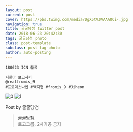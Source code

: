 ```yaml
---
layout: post
current: post
cover: https://pbs.twimg.com/media/DgX5tVJVAAAOCi-.jpg
navigation: true
title: 굴굴당첨 twitter post
date: 2018-06-23 20:42:30
tags: 굴굴당첨 photo
class: post-template
subclass: post tag-photo
author: auto-posting
---
```


```  
180623 ICN 출국   
  
지헌아 보고시퍼  
@realfromis_9  
#프로미스나인 #백지헌 #fromis_9 #Jiheon  

```

![0](https://pbs.twimg.com/media/DgX5sH5UwAATG-f.jpg)
![1](https://pbs.twimg.com/media/DgX5tVJVAAAOCi-.jpg)


Post by 굴굴당첨

> [굴굴당첨](https://twitter.com/jiheon03_)  
  로고크롭, 2차가공 금지